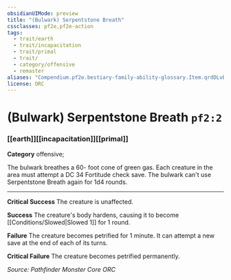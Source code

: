 ```yaml
---
obsidianUIMode: preview
title: "(Bulwark) Serpentstone Breath"
cssclasses: pf2e,pf2e-action
tags:
  - trait/earth
  - trait/incapacitation
  - trait/primal
  - trait/
  - category/offensive
  - remaster
aliases: "Compendium.pf2e.bestiary-family-ability-glossary.Item.qrdDLvBJMrLYtFQ8"
license: ORC
---
```

# (Bulwark) Serpentstone Breath `pf2:2`

### [[earth]][[incapacitation]][[primal]]

**Category** offensive; 




The bulwark breathes a 60- foot cone of green gas. Each creature in the area must attempt a DC 34 Fortitude check save. The bulwark can't use Serpentstone Breath again for 1d4 rounds.

* * *

**Critical Success** The creature is unaffected.

**Success** The creature's body hardens, causing it to become [[Conditions/Slowed|Slowed 1]] for 1 round.

**Failure** The creature becomes petrified for 1 minute. It can attempt a new save at the end of each of its turns.

**Critical Failure** The creature becomes petrified permanently.

*Source: Pathfinder Monster Core*
*ORC*